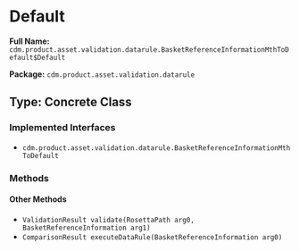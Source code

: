 # Default

**Full Name:** `cdm.product.asset.validation.datarule.BasketReferenceInformationMthToDefault$Default`

**Package:** `cdm.product.asset.validation.datarule`

## Type: Concrete Class

### Implemented Interfaces

- `cdm.product.asset.validation.datarule.BasketReferenceInformationMthToDefault`

### Methods

#### Other Methods

- `ValidationResult validate(RosettaPath arg0, BasketReferenceInformation arg1)`
- `ComparisonResult executeDataRule(BasketReferenceInformation arg0)`

